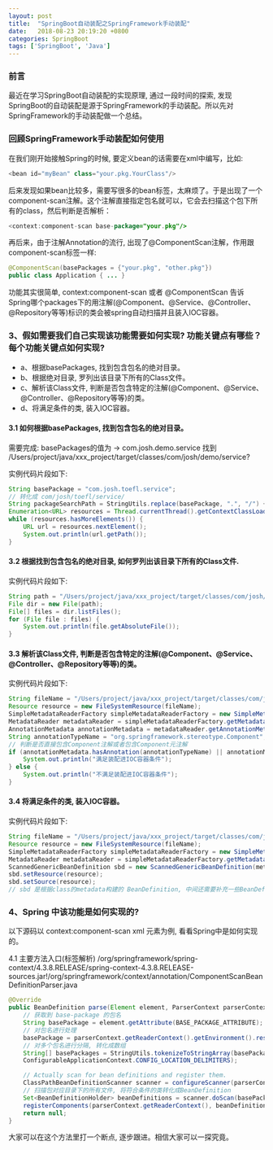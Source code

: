 ```yaml
---
layout: post
title:  "SpringBoot自动装配之SpringFramework手动装配"
date:   2018-08-23 20:19:20 +0800
categories: SpringBoot
tags: ['SpringBoot', 'Java']
---
```

### 前言

最近在学习SpringBoot自动装配的实现原理, 通过一段时间的探索, 发现SpringBoot的自动装配是源于SpringFramework的手动装配。所以先对SpringFramework的手动装配做一个总结。

### 回顾SpringFramework手动装配如何使用

在我们刚开始接触Spring的时候, 要定义bean的话需要在xml中编写，比如:

```java
<bean id="myBean" class="your.pkg.YourClass"/>
```

后来发现如果bean比较多，需要写很多的bean标签，太麻烦了。于是出现了一个component-scan注解。这个注解直接指定包名就可以，它会去扫描这个包下所有的class，然后判断是否解析：

```java
<context:component-scan base-package="your.pkg"/>
```

再后来，由于注解Annotation的流行, 出现了@ComponentScan注解，作用跟component-scan标签一样:

```java
@ComponentScan(basePackages = {"your.pkg", "other.pkg"})
public class Application { ... }
```

功能其实很简单, context:component-scan 或者 @ComponentScan 告诉Spring哪个packages下的用注解(@Component、@Service、@Controller、@Repository等等)标识的类会被spring自动扫描并且装入IOC容器。
   
### 3、假如需要我们自己实现该功能需要如何实现? 功能关键点有哪些？每个功能关键点如何实现?

* a、根据basePackages, 找到包含包名的绝对目录。
* b、根据绝对目录, 罗列出该目录下所有的Class文件。
* c、解析该Class文件, 判断是否包含特定的注解(@Component、@Service、@Controller、@Repository等等)的类。
* d、将满足条件的类, 装入IOC容器。

#### 3.1 如何根据basePackages, 找到包含包名的绝对目录。
需要完成: basePackages的值为 -> com.josh.demo.service 找到 /Users/project/java/xxx_project/target/classes/com/josh/demo/service?

实例代码片段如下:
```java
String basePackage = "com.josh.toefl.service";
// 转化成 com/josh/toefl/service/
String packageSearchPath = StringUtils.replace(basePackage, ".", "/") + "/";
Enumeration<URL> resources = Thread.currentThread().getContextClassLoader().getResources(packageSearchPath);
while (resources.hasMoreElements()) {
    URL url = resources.nextElement();
    System.out.println(url.getPath());
}
```

#### 3.2 根据找到包含包名的绝对目录, 如何罗列出该目录下所有的Class文件.

实例代码片段如下:
```java
String path = "/Users/project/java/xxx_project/target/classes/com/josh/toefl/service";
File dir = new File(path);
File[] files = dir.listFiles();
for (File file : files) {
    System.out.println(file.getAbsoluteFile());
}
```

#### 3.3 解析该Class文件, 判断是否包含特定的注解(@Component、@Service、@Controller、@Repository等等)的类。

实例代码片段如下:
```java
String fileName = "/Users/project/java/xxx_project/target/classes/com/josh/toefl/service/TfUserService.class";
Resource resource = new FileSystemResource(fileName);
SimpleMetadataReaderFactory simpleMetadataReaderFactory = new SimpleMetadataReaderFactory();
MetadataReader metadataReader = simpleMetadataReaderFactory.getMetadataReader(resource);
AnnotationMetadata annotationMetadata = metadataReader.getAnnotationMetadata();
String annotationTypeName = "org.springframework.stereotype.Component";
// 判断是否直接包含Component注解或者包含Component元注解
if (annotationMetadata.hasAnnotation(annotationTypeName) || annotationMetadata.hasMetaAnnotation(annotationTypeName)) {
    System.out.println("满足装配进IOC容器条件");
} else {
    System.out.println("不满足装配进IOC容器条件");
}
```

#### 3.4 将满足条件的类, 装入IOC容器。

实例代码片段如下:
```java
String fileName = "/Users/project/java/xxx_project/target/classes/com/josh/toefl/service/TfUserService.class";
Resource resource = new FileSystemResource(fileName);
SimpleMetadataReaderFactory simpleMetadataReaderFactory = new SimpleMetadataReaderFactory();
MetadataReader metadataReader = simpleMetadataReaderFactory.getMetadataReader(resource);
ScannedGenericBeanDefinition sbd = new ScannedGenericBeanDefinition(metadataReader);
sbd.setResource(resource);
sbd.setSource(resource);
// sbd 是根据class的metadata构建的 BeanDefinition, 中间还需要补充一些BeanDefinition, 然后通过 registerBeanDefinition 注入到IOC容器
```

### 4、Spring 中该功能是如何实现的?
以下源码以 context:component-scan xml 元素为例, 看看Spring中是如何实现的。

4.1 主要方法入口(标签解析)
/org/springframework/spring-context/4.3.8.RELEASE/spring-context-4.3.8.RELEASE-sources.jar!/org/springframework/context/annotation/ComponentScanBeanDefinitionParser.java
```java
@Override
public BeanDefinition parse(Element element, ParserContext parserContext) {
    // 获取到 base-package 的包名
    String basePackage = element.getAttribute(BASE_PACKAGE_ATTRIBUTE);
    // 对包名进行处理
    basePackage = parserContext.getReaderContext().getEnvironment().resolvePlaceholders(basePackage);
    // 对多个包名进行分隔, 转化成数组
    String[] basePackages = StringUtils.tokenizeToStringArray(basePackage,
    ConfigurableApplicationContext.CONFIG_LOCATION_DELIMITERS);

    // Actually scan for bean definitions and register them.
    ClassPathBeanDefinitionScanner scanner = configureScanner(parserContext, element);
    // 扫描包对应目录下的所有文件, 将符合条件的类转化成BeanDefinition
    Set<BeanDefinitionHolder> beanDefinitions = scanner.doScan(basePackages);
    registerComponents(parserContext.getReaderContext(), beanDefinitions, element);
    return null;
}
```

大家可以在这个方法里打一个断点, 逐步跟进。相信大家可以一探究竟。
